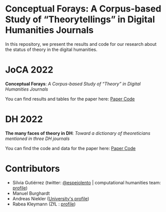 # Conceptual Forays: A Corpus-based Study of “Theorytellings” in Digital Humanities Journals

In this repository, we present the results and code for our research about the status of theory in the digital humanities.

# JoCA 2022

**Conceptual Forays**: *A Corpus-based Study of “Theory” in Digital Humanities Journals*

You can find results and tables for the paper here: [Paper Code](https://theory-in-dh.github.io/conceptual_forays/JoCA2022/conceptual_forays_supplementary.html)

# DH 2022

**The many faces of theory in DH**: *Toward a dictionary of theoreticians mentioned in three DH journals*

You can find the code and data for the paper here: [Paper Code](https://theory-in-dh.github.io/conceptual_forays/dh2022/dictionary_theory_reproducible_code.html)


# Contributors

- Silvia Gutiérrez (twitter: [@espejolento](https://twitter.com/espejolento) | computational humanities team:  [profile](https://ch.uni-leipzig.de/team/))
- Manuel Burghardt
- Andreas Niekler ([University's profile](https://www.uni-leipzig.de/en/profile/mitarbeiter/dr-andreas-niekler))
- Rabea Kleymann (ZfL : [profile](https://www.zfl-berlin.org/people-detail/kleymann.html))
